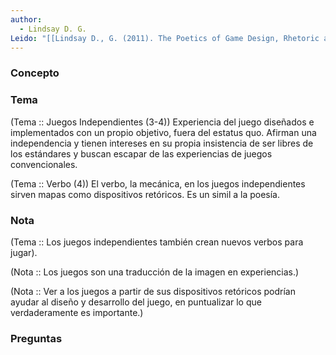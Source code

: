 ```yaml
---
author:
  - Lindsay D. G.
Leido: "[[Lindsay D., G. (2011). The Poetics of Game Design, Rhetoric and the Independent Game. DiGRA 2011 Conference. Think Design Play..pdf]]"
---
```

### Concepto

### Tema

(Tema :: Juegos Independientes (3-4))
Experiencia del juego diseñados e implementados con un propio objetivo, fuera del estatus quo. 
Afirman una independencia y tienen intereses en su propia insistencia de ser libres de los estándares y buscan escapar de las experiencias de juegos convencionales. 

(Tema :: Verbo (4))
El verbo, la mecánica, en los juegos independientes sirven mapas como dispositivos retóricos.  Es un simil a la poesía. 

### Nota

(Tema :: Los juegos independientes también crean nuevos verbos para jugar).

(Nota :: Los juegos son una traducción de la imagen en experiencias.)

(Nota :: Ver a los juegos a partir de sus dispositivos retóricos podrían ayudar al diseño y desarrollo del juego, en puntualizar lo que verdaderamente es importante.)
### Preguntas